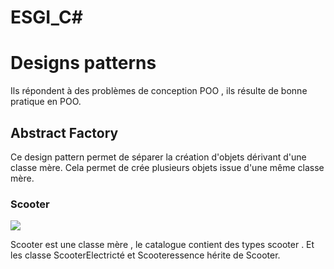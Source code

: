 # ESGI_C#

# Designs patterns

Ils répondent à des problèmes de conception POO , ils résulte de bonne pratique en POO.

## Abstract Factory

Ce design pattern permet de séparer la création d'objets dérivant d'une classe mère. Cela permet de crée plusieurs objets issue d'une même classe mère.

### Scooter 

![](https://i.imgur.com/VHKNcU9.png)

Scooter est une classe mère , le catalogue contient des types scooter . Et les classe ScooterElectricté et Scooteressence hérite de Scooter.